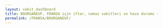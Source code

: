 ```yaml
---
layout: vakit_dashboard
title: BOURGANEUF, FRANSA için iftar, namaz vakitleri ve hava durumu - ilçe/eyalet seç
permalink: /FRANSA/BOURGANEUF/
---
```


<script type="text/javascript">
  var GLOBAL_COUNTRY = 'FRANSA';
  var GLOBAL_CITY = 'BOURGANEUF';
  var GLOBAL_STATE = '';
  var lat = 72;
  var lon = 21;
</script>
